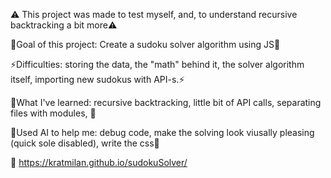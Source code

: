 ⚠️ This project was made to test myself, and, to understand recursive backtracking a bit more⚠️

🧮Goal of this project: Create a sudoku solver algorithm using JS🧮

⚡Difficulties: storing the data, the "math" behind it, the solver algorithm itself, importing new sudokus with API-s.⚡

📗What I've learned: recursive backtracking, little bit of API calls, separating files with modules, 📗

🤖Used AI to help me: debug code, make the solving look viusally pleasing (quick sole disabled), write the css🤖

👀 https://kratmilan.github.io/sudokuSolver/
